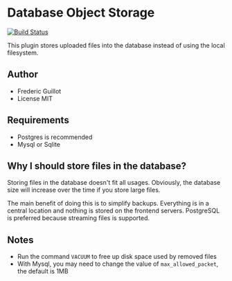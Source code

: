 Database Object Storage
=======================

[![Build Status](https://travis-ci.org/kanboard/plugin-database-storage.svg?branch=master)](https://travis-ci.org/kanboard/plugin-database-storage)

This plugin stores uploaded files into the database instead of using the local filesystem.

Author
------

- Frederic Guillot
- License MIT

Requirements
------------

- Postgres is recommended
- Mysql or Sqlite

Why I should store files in the database?
-----------------------------------------

Storing files in the database doesn't fit all usages.
Obviously, the database size will increase over the time if you store large files.

The main benefit of doing this is to simplify backups.
Everything is in a central location and nothing is stored on the frontend servers.
PostgreSQL is preferred because streaming files is supported.

Notes
-----

- Run the command `VACUUM` to free up disk space used by removed files
- With Mysql, you may need to change the value of `max_allowed_packet`, the default is 1MB
